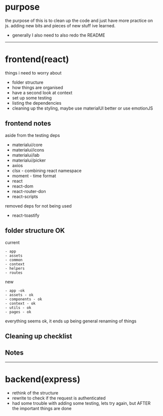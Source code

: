 # purpose 

the purpose of this is to clean up the code and just have more practice on js.
adding new bits and pieces of new stuff ive learned.

- generally I also need to also redo the README

---

# frontend(react)

things i need to worry about

- folder structure
- how things are organised
- have a second look at context
- set up some testing
- listing the dependencies
- cleaning up the styling, maybe use materialUI better or use emotionJS

## frontend notes

aside from the testing deps

- materialui/core
- materialui/icons
- materialui/lab
- materialui/picker
- axios
- clsx - combining react namespace
- moment - time format
- react
- react-dom
- react-router-don
- react-scripts

removed deps for not being used

- react-toastify

## folder structure OK

current
```
- app
- assets
- common
- context
- helpers
- routes
```

new 
```
- app -ok
- assets - ok
- components - ok
- context - ok
- utils - ok
- pages - ok
```
everything seems ok, it ends up being general renaming of things

## Cleaning up checklist

## Notes

---

# backend(express)

- rethink of the structure
- rewrite to check if the request is authenticated
- had some trouble with adding some testing, lets try again, but AFTER the important things are done
